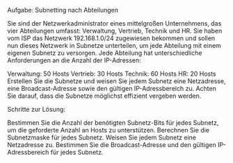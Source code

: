 Aufgabe: Subnetting nach Abteilungen

Sie sind der Netzwerkadministrator eines mittelgroßen Unternehmens, das vier Abteilungen umfasst: Verwaltung, Vertrieb, Technik und HR. Sie haben vom ISP das Netzwerk 192.168.1.0/24 zugewiesen bekommen und sollen nun dieses Netzwerk in Subnetze unterteilen, um jede Abteilung mit einem eigenen Subnetz zu versorgen. Jede Abteilung hat unterschiedliche Anforderungen an die Anzahl der IP-Adressen:

Verwaltung: 50 Hosts
Vertrieb: 30 Hosts
Technik: 60 Hosts
HR: 20 Hosts
Erstellen Sie die Subnetze und weisen Sie jedem Subnetz eine Netzadresse, eine Broadcast-Adresse sowie den gültigen IP-Adressbereich zu. Achten Sie darauf, dass die Subnetze möglichst effizient vergeben werden.

Schritte zur Lösung:

Bestimmen Sie die Anzahl der benötigten Subnetz-Bits für jedes Subnetz, um die geforderte Anzahl an Hosts zu unterstützen.
Berechnen Sie die Subnetzmaske für jedes Subnetz.
Weisen Sie jedem Subnetz eine Netzadresse zu.
Bestimmen Sie die Broadcast-Adresse und den gültigen IP-Adressbereich für jedes Subnetz.
